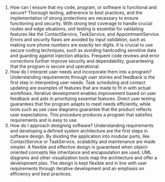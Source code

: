 1. How can I ensure that my code, program, or software is functional and secure?
   Thorough testing, adherence to best practices, and the implementation of strong protections are necessary to ensure functioning and security. With strong test coverage to handle crucial routes and edge situations, unit testing is essential for validating features like the ContactService, TaskService, and AppointmentService. Errors and security flaws are avoided by input validation, such as making sure phone numbers are exactly ten digits. It is crucial to use secure coding techniques, such as avoiding hardcoding sensitive data and guarding against injection attacks. Frequent code reviews and error corrections further improve security and dependability, guaranteeing that the program is secure and operational.
2. How do I interpret user needs and incorporate them into a program?
   Understanding requirements through user stories and feedback is the first step in interpreting user needs. Task scheduling and contact updating are examples of features that are made to fit in with actual workflows. Iterative development enables improvement based on user feedback and aids in prioritizing essential features. Direct user testing guarantees that the program adapts to meet needs efficiently, while tools such as use case diagrams guarantee that the product reflects user expectations. This procedure produces a program that satisfies requirements and is easy to use.
3. How do I approach designing software?
   Understanding requirements and developing a defined system architecture are the first steps in software design. By dividing the application into modular parts, like ContactService or TaskService, scalability and maintenance are made simpler. A flexible and effective design is guaranteed when object-oriented concepts like inheritance and encapsulation are used. UML diagrams and other visualization tools map the architecture and offer a development plan. The design is kept flexible and in line with user requirements through iterative development and an emphasis on efficiency and best practices.
